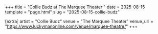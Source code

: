 +++
title = "Collie Budz at The Marquee Theater "
date = 2025-08-15
template = "page.html"
slug = "2025-08-15-collie-budz"

[extra]
artist = "Collie Budz"
venue = "The Marquee Theater"
venue_url = "https://www.luckymanonline.com/venue/marquee-theatre/"
+++
